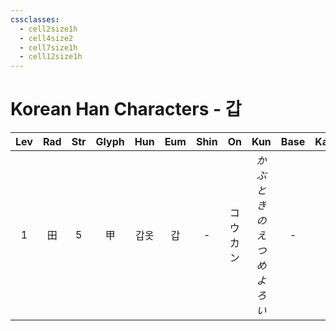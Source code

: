 ```yaml
---
cssclasses:
  - cell2size1h
  - cell4size2
  - cell7size1h
  - cell12size1h
---
```


# Korean Han Characters - 갑

| Lev | Rad | Str | Glyph | Hun | Eum | Shin |    On    |            Kun            | Base | Kana | Simp | Man |  Can  |
| :-: | :-: | :-: | :---: | :-: | :-: | :--: | :------: | :-----------------------: | :--: | :--: | :--: | :-: | :---: |
|  1  |  田  |  5  |   甲   | 갑옷  |  갑  |  -   | コウ<br>カン | *かぶと<br>きのえ<br>つめ<br>よろい* |  -   |  -   |  -   | jiǎ | gaap3 |
 